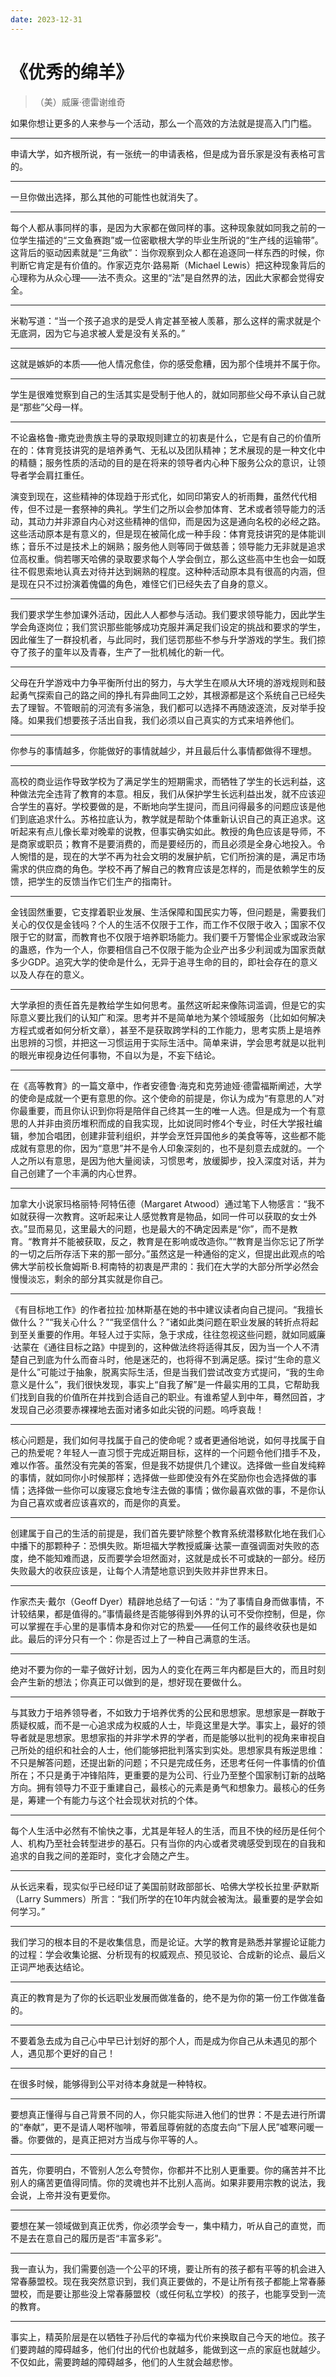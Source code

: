 ```yaml
---
date: 2023-12-31
---
```


# 《优秀的绵羊》

>（美）威廉·德雷谢维奇

如果你想让更多的人来参与一个活动，那么一个高效的方法就是提高入门门槛。

---

申请大学，如齐根所说，有一张统一的申请表格，但是成为音乐家是没有表格可言的。

---

一旦你做出选择，那么其他的可能性也就消失了。

---

每个人都从事同样的事，是因为大家都在做同样的事。这种现象就如同我之前的一位学生描述的“三文鱼赛跑”或一位密歇根大学的毕业生所说的“生产线的运输带”。这背后的驱动因素就是“三角欲”：当你观察到众人都在追逐同一样东西的时候，你判断它肯定是有价值的。作家迈克尔·路易斯（Michael Lewis）把这种现象背后的心理称为从众心理——法不责众。这里的“法”是自然界的法，因此大家都会觉得安全。

---

米勒写道：“当一个孩子追求的是受人肯定甚至被人羡慕，那么这样的需求就是个无底洞，因为它与追求被人爱是没有关系的。”

---

这就是嫉妒的本质——他人情况愈佳，你的感受愈糟，因为那个佳境并不属于你。

---

学生是很难觉察到自己的生活其实是受制于他人的，就如同那些父母不承认自己就是“那些”父母一样。

---

不论盎格鲁-撒克逊贵族主导的录取规则建立的初衷是什么，它是有自己的价值所在的：体育竞技讲究的是培养勇气、无私以及团队精神；艺术展现的是一种文化中的精髓；服务性质的活动的目的是在将来的领导者内心种下服务公众的意识，让领导者学会肩扛重任。

演变到现在，这些精神的体现趋于形式化，如同印第安人的祈雨舞，虽然代代相传，但不过是一套祭神的典礼。学生们之所以会参加体育、艺术或者领导能力的活动，其动力并非源自内心对这些精神的信仰，而是因为这是通向名校的必经之路。这些活动原本是有意义的，但是现在被简化成一种手段：体育竞技讲究的是体能训练；音乐不过是技术上的娴熟；服务他人则等同于做慈善；领导能力无非就是追求位高权重。倘若哪天哈佛的录取要求每个人学会倒立，那么这些高中生也会一如既往不假思索地认真去对待并达到娴熟的程度。这种种活动原本具有很高的内涵，但是现在只不过扮演着傀儡的角色，难怪它们已经失去了自身的意义。

---

我们要求学生参加课外活动，因此人人都参与活动。我们要求领导能力，因此学生学会角逐岗位；我们赏识那些能够成功克服并满足我们设定的挑战和要求的学生，因此催生了一群投机者，与此同时，我们惩罚那些不参与升学游戏的学生。我们掠夺了孩子的童年以及青春，生产了一批机械化的新一代。

---

父母在升学游戏中力争平衡所付出的努力，与大学生在顺从大环境的游戏规则和鼓起勇气探索自己的路之间的挣扎有异曲同工之妙，其根源都是这个系统自己已经失去了理智。不管眼前的河流有多湍急，我们都可以选择不再随波逐流，反对举手投降。如果我们想要孩子活出自我，我们必须以自己真实的方式来培养他们。

---

你参与的事情越多，你能做好的事情就越少，并且最后什么事情都做得不理想。

---

高校的商业运作导致学校为了满足学生的短期需求，而牺牲了学生的长远利益，这种做法完全违背了教育的本意。相反，我们从保护学生长远利益出发，就不应该迎合学生的喜好。学校要做的是，不断地向学生提问，而且问得最多的问题应该是他们到底追求什么。苏格拉底认为，教学就是帮助个体重新认识自己的真正追求。这听起来有点儿像长辈对晚辈的说教，但事实确实如此。教授的角色应该是导师，不是商家或职员；教育不是要消费的，而是要经历的，而且必须是全身心地投入。令人惋惜的是，现在的大学不再为社会文明的发展护航，它们所扮演的是，满足市场需求的供应商的角色。学校不再了解自己的教育应该是怎样的，而是依赖学生的反馈，把学生的反馈当作它们生产的指南针。

---

金钱固然重要，它支撑着职业发展、生活保障和国民实力等，但问题是，需要我们关心的仅仅是金钱吗？个人的生活不仅限于工作，而工作不仅限于收入；国家不仅限于它的财富，而教育也不仅限于培养职场能力。我们要千万警惕企业家或政治家的蛊惑，作为一个人，你要相信自己不仅限于能为企业产出多少利润或为国家贡献多少GDP。追究大学的使命是什么，无异于追寻生命的目的，即社会存在的意义以及人存在的意义。

---

大学承担的责任首先是教给学生如何思考。虽然这听起来像陈词滥调，但是它的实际意义要比我们的认知广和深。思考并不是简单地为某个领域服务（比如如何解决方程式或者如何分析文章），甚至不是获取跨学科的工作能力，思考实质上是培养出思辨的习惯，并把这一习惯运用于实际生活中。简单来讲，学会思考就是以批判的眼光审视身边任何事物，不自以为是，不妄下结论。

---

在《高等教育》的一篇文章中，作者安德鲁·海克和克劳迪娅·德雷福斯阐述，大学的使命是成就一个更有意思的你。这个使命的前提是，你认为成为“有意思的人”对你最重要，而且你认识到你将是陪伴自己终其一生的唯一人选。但是成为一个有意思的人并非由资历堆积而成的自我实现，比如说同时修4个专业，时任大学报社编辑，参加合唱团，创建非营利组织，并学会烹饪异国他乡的美食等等，这些都不能成就有意思的你，因为“意思”并不是令人印象深刻的，也不是刻意去成就的。一个人之所以有意思，是因为他大量阅读，习惯思考，放缓脚步，投入深度对话，并为自己创建了一个丰满的内心世界。

---

加拿大小说家玛格丽特·阿特伍德（Margaret Atwood）通过笔下人物感言：“我不如就获得一次教育。这听起来让人感觉教育是物品，如同一件可以获取的女士外衣。”显而易见，这里最大的问题，也是最大的不确定因素是“你”，而不是教育。“教育并不能被获取，反之，教育是在影响或改造你。”“教育是当你忘记了所学的一切之后所存活下来的那一部分。”虽然这是一种通俗的定义，但提出此观点的哈佛大学前校长詹姆斯·B.柯南特的初衷是严肃的：我们在大学的大部分所学必然会慢慢淡忘，剩余的部分其实就是你自己。

---

《有目标地工作》的作者拉拉·加林斯基在她的书中建议读者向自己提问。“我擅长做什么？”“我关心什么？”“我坚信什么？”诸如此类问题在职业发展的转折点将起到至关重要的作用。年轻人过于实际，急于求成，往往忽视这些问题，就如同威廉·达蒙在《通往目标之路》中提到的，这种做法终将适得其反，因为当一个人不清楚自己到底为什么而奋斗时，他是迷茫的，也将得不到满足感。探讨“生命的意义是什么”可能过于抽象，脱离实际生活，但是当我们尝试改变方式提问，“我的生命意义是什么”，我们很快发现，事实上“自我了解”是一件最实用的工具，它帮助我们找到自我的价值所在并找到合适自己的职业。有谁希望人到中年，蓦然回首，才发现自己必须要赤裸裸地去面对诸多如此尖锐的问题。呜呼哀哉！

---

核心问题是，我们如何寻找属于自己的使命呢？或者更通俗地说，如何寻找属于自己的热爱呢？年轻人一直习惯于完成近期目标，这样的一个问题令他们措手不及，难以作答。虽然没有完美的答案，但是我不妨提供几个建议。选择做一些自发纯粹的事情，就如同你小时候那样；选择做一些即使没有外在奖励你也会选择做的事情；选择做一些你可以废寝忘食地专注去做的事情；做你最喜欢做的事，不是你认为自己喜欢或者应该喜欢的，而是你的真爱。

---

创建属于自己的生活的前提是，我们首先要铲除整个教育系统潜移默化地在我们心中播下的那颗种子：恐惧失败。斯坦福大学教授威廉·达蒙一直强调面对失败的态度，绝不能知难而退，反而要学会坦然面对，这就是成长不可或缺的一部分。经历失败最大的收获应该是，让每个人清楚地意识到失败并非世界末日。

---

作家杰夫·戴尔（Geoff Dyer）精辟地总结了一句话：“为了事情自身而做事情，不计较结果，都是值得的。”事情最终是否能够得到外界的认可不受你控制，但是，你可以掌握在手心里的是事情本身和你对它的热爱——任何工作的最终收获也是如此。最后的评分只有一个：你是否过上了一种自己满意的生活。

---

绝对不要为你的一辈子做好计划，因为人的变化在两三年内都是巨大的，而且时刻会产生新的想法；你真正可以做到的是，想好现在要做什么。

---

与其致力于培养领导者，不如致力于培养优秀的公民和思想家。思想家是一群敢于质疑权威，而不是一心追求成为权威的人士，毕竟这里是大学。事实上，最好的领导者就是思想家。思想家指的并非学术界的学者，而是能够以批判的视角来审视自己所处的组织和社会的人士，他们能够把批判落实到实处。思想家具有叛逆思维：不只是解答问题，还提出新的问题；不只是完成任务，还思考任何一件事情的价值所在；不只是勇于冲锋陷阵，更重要的是为公司、行业乃至整个国家制订新的战略方向。拥有领导力不亚于重建自己，最核心的元素是勇气和想象力。最核心的任务是，筹建一个有能力与这个社会现状对抗的个体。

---

每个人生活中必然有不愉快之事，尤其是年轻人的生活，而且不快的经历是任何个人、机构乃至社会转型进步的基石。只有当你的内心或者灵魂感受到现在的自我和追求的自我之间的差距时，变化才会随之产生。

---

从长远来看，现实似乎已经印证了美国前财政部部长、哈佛大学校长拉里·萨默斯（Larry Summers）所言：“我们所学的在10年内就会被淘汰。最重要的是学会如何学习。”

---

我们学习的根本目的不是收集信息，而是论证。大学的教育是熟悉并掌握论证能力的过程：学会收集论据、分析现有的权威观点、预见驳论、合成新的论点、最后义正词严地表达结论。

---

真正的教育是为了你的长远职业发展而做准备的，绝不是为你的第一份工作做准备的。

---

不要着急去成为自己心中早已计划好的那个人，而是成为你自己从未遇见的那个人，遇见那个更好的自己！

---

在很多时候，能够得到公平对待本身就是一种特权。

---

要想真正懂得与自己背景不同的人，你只能实际进入他们的世界：不是去进行所谓的“奉献”，更不是请人喝杯咖啡，带着屈尊俯就的态度去向“下层人民”嘘寒问暖一番。你要做的，是真正把对方当成与你平等的人。

---

首先，你要明白，不管别人怎么夸赞你，你都并不比别人更重要。你的痛苦并不比别人的痛苦更值得同情。你的灵魂也并不比别人高尚。如果非要用宗教的说法，我会说，上帝并没有更爱你。

---

要想在某一领域做到真正优秀，你必须学会专一，集中精力，听从自己的直觉，而不是去在意自己的履历是否“丰富多彩”。

---

我一直认为，我们需要创造一个公平的环境，要让所有的孩子都有平等的机会进入常春藤盟校。现在我突然意识到，我们真正要做的，不是让所有孩子都能上常春藤盟校，而是要让那些没上常春藤盟校（或任何私立学校）的孩子，也能享受到一流的教育。

---

事实上，精英阶层是在以牺牲子孙后代的幸福为代价来换取自己今天的地位。孩子们要跨越的障碍越多，他们付出的代价也就越多，能做到这一点的家庭也就越少。不仅如此，需要跨越的障碍越多，他们的人生就会越悲惨。